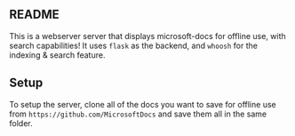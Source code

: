 ## README
This is a webserver server that displays microsoft-docs for offline use, with search capabilities!
It uses `flask` as the backend, and `whoosh` for the indexing & search feature.

## Setup
To setup the server, clone all of the docs you want to save for offline use from `https://github.com/MicrosoftDocs` and save them all in the same folder.